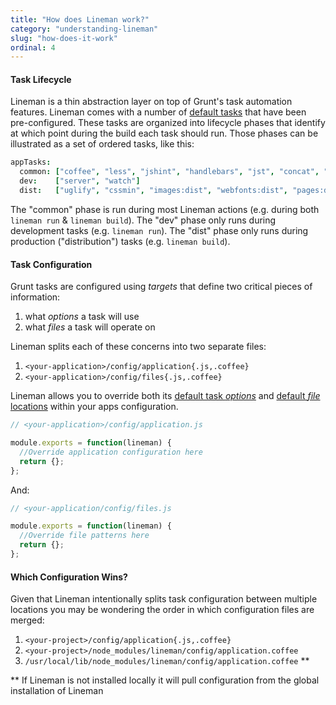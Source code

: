 ```yaml
---
title: "How does Lineman work?"
category: "understanding-lineman"
slug: "how-does-it-work"
ordinal: 4
---
```


#### Task Lifecycle

Lineman is a thin abstraction layer on top of Grunt's task automation features. Lineman comes with a number of [default tasks](https://github.com/linemanjs/lineman/blob/f13bde48c639569be3d50ec148e2c0e018d66ba0/config/application.coffee#L11...L14) that have been pre-configured. These tasks are organized into lifecycle phases that identify at which point during the build each task should run. Those phases can be illustrated as a set of ordered tasks, like this:

```coffeescript
appTasks:
  common: ["coffee", "less", "jshint", "handlebars", "jst", "concat", "images:dev", "webfonts:dev", "pages:dev"]
  dev:    ["server", "watch"]
  dist:   ["uglify", "cssmin", "images:dist", "webfonts:dist", "pages:dist"]
```

The "common" phase is run during most Lineman actions (e.g. during both `lineman run` & `lineman build`). The "dev" phase only runs during development tasks (e.g. `lineman run`). The "dist" phase only runs during production ("distribution") tasks (e.g. `lineman build`).

#### Task Configuration

Grunt tasks are configured using _targets_ that define two critical pieces of information:

1. what _options_ a task will use
2. what _files_ a task will operate on

Lineman splits each of these concerns into two separate files:

1. `<your-application>/config/application{.js,.coffee}`
2. `<your-application>/config/files{.js,.coffee}`

Lineman allows you to override both its [default task _options_](https://github.com/linemanjs/lineman/blob/master/config/application.coffee) and [default _file_ locations](https://github.com/linemanjs/lineman/blob/master/config/files.coffee) within your apps configuration.

```javascript
// <your-application>/config/application.js

module.exports = function(lineman) {
  //Override application configuration here
  return {};
};

```

And:

```javascript
// <your-application/config/files.js

module.exports = function(lineman) {
  //Override file patterns here
  return {};
};
```

#### Which Configuration Wins?

Given that Lineman intentionally splits task configuration between multiple locations you may be wondering the order in which configuration files are merged:

1. `<your-project>/config/application{.js,.coffee}`
2. `<your-project>/node_modules/lineman/config/application.coffee`
3. `/usr/local/lib/node_modules/lineman/config/application.coffee` **

** If Lineman is not installed locally it will pull configuration from the global installation of Lineman
